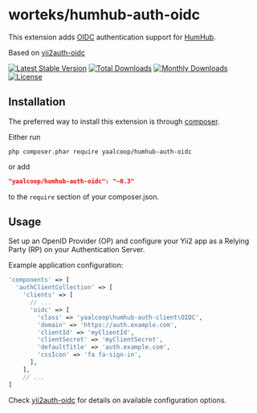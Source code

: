 # worteks/humhub-auth-oidc

This extension adds [OIDC](https://openid.net/specs/openid-connect-core-1_0.html) authentication support for [HumHub](https://github.com/humhub/humhub).

Based on [yii2auth-oidc](http://github.com/Worteks/yii2auth-oidc)

[![Latest Stable Version](https://poser.pugx.org/worteks/humhub-auth-oidc/v/stable)](https://packagist.org/packages/worteks/humhub-auth-oidc)
[![Total Downloads](https://poser.pugx.org/worteks/humhub-auth-oidc/downloads)](https://packagist.org/packages/worteks/humhub-auth-oidc)
[![Monthly Downloads](https://poser.pugx.org/worteks/humhub-auth-oidc/d/monthly)](https://packagist.org/packages/worteks/humhub-auth-oidc)
[![License](https://poser.pugx.org/worteks/humhub-auth-oidc/license)](https://packagist.org/packages/worteks/humhub-auth-oidc)

## Installation

The preferred way to install this extension is through [composer](http://getcomposer.org/download/).

Either run

```
php composer.phar require yaalcoop/humhub-auth-oidc
```

or add

```json
"yaalcoop/humhub-auth-oidc": "~0.3"
```

to the `require` section of your composer.json.

## Usage

Set up an OpenID Provider (OP) and configure your Yii2 app as a Relying Party (RP) on your Authentication Server.

Example application configuration:

```php
'components' => [
  'authClientCollection' => [
    'clients' => [
      // ...
      'oidc' => [
        'class' => 'yaalcoop\humhub-auth-client\OIDC',
        'domain' => 'https://auth.example.com',
        'clientId' => 'myClientId',
        'clientSecret' => 'myClientSecret',
        'defaultTitle' => 'auth.example.com',
        'cssIcon' => 'fa fa-sign-in',
      ],
    ],
    // ...
]
```

Check [yii2auth-oidc](https://github.com/supercoopbdx/humhum-auth-client) for details on available configuration options.
